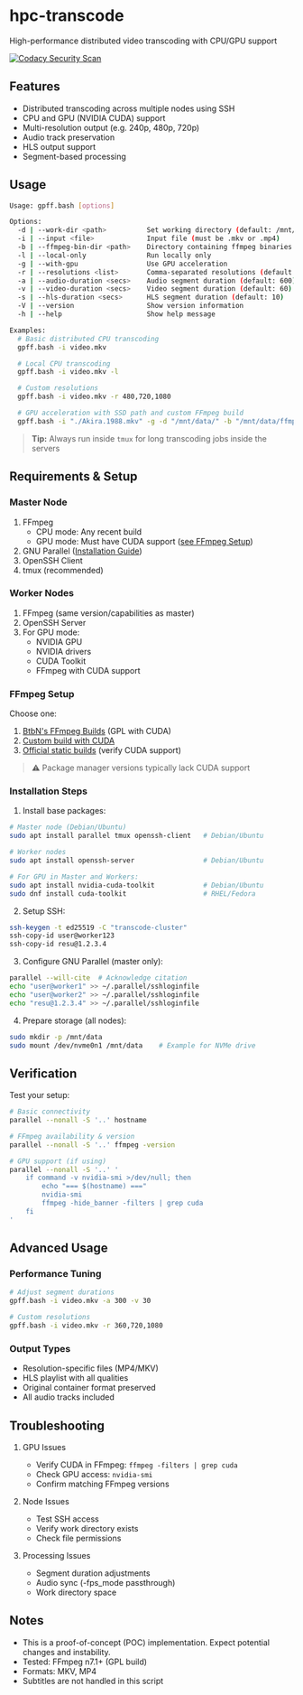 # hpc-transcode

High-performance distributed video transcoding with CPU/GPU support

[![Codacy Security Scan](https://github.com/boiled-darvari/hpc-transcode/actions/workflows/codacy.yml/badge.svg)](https://github.com/boiled-darvari/hpc-transcode/actions/workflows/codacy.yml)


## Features

- Distributed transcoding across multiple nodes using SSH
- CPU and GPU (NVIDIA CUDA) support 
- Multi-resolution output (e.g. 240p, 480p, 720p)
- Audio track preservation
- HLS output support
- Segment-based processing

## Usage

```bash
Usage: gpff.bash [options]

Options:
  -d | --work-dir <path>          Set working directory (default: /mnt/data/)
  -i | --input <file>             Input file (must be .mkv or .mp4)
  -b | --ffmpeg-bin-dir <path>    Directory containing ffmpeg binaries
  -l | --local-only               Run locally only
  -g | --with-gpu                 Use GPU acceleration
  -r | --resolutions <list>       Comma-separated resolutions (default: 240,480,720)
  -a | --audio-duration <secs>    Audio segment duration (default: 600)
  -v | --video-duration <secs>    Video segment duration (default: 60)
  -s | --hls-duration <secs>      HLS segment duration (default: 10)
  -V | --version                  Show version information
  -h | --help                     Show help message

Examples:
  # Basic distributed CPU transcoding
  gpff.bash -i video.mkv

  # Local CPU transcoding
  gpff.bash -i video.mkv -l

  # Custom resolutions
  gpff.bash -i video.mkv -r 480,720,1080

  # GPU acceleration with SSD path and custom FFmpeg build
  gpff.bash -i "./Akira.1988.mkv" -g -d "/mnt/data/" -b "/mnt/data/ffmpeg-n7.1-latest-linux64-gpl-7.1/bin/ffmpeg/"
```

> **Tip:** Always run inside `tmux` for long transcoding jobs inside the servers

## Requirements & Setup

### Master Node
1. FFmpeg
   - CPU mode: Any recent build
   - GPU mode: Must have CUDA support ([see FFmpeg Setup](#ffmpeg-setup))
2. GNU Parallel ([Installation Guide](https://www.gnu.org/software/parallel/))
3. OpenSSH Client
4. tmux (recommended)

### Worker Nodes
1. FFmpeg (same version/capabilities as master)
2. OpenSSH Server
3. For GPU mode:
   - NVIDIA GPU
   - NVIDIA drivers
   - CUDA Toolkit
   - FFmpeg with CUDA support

### FFmpeg Setup
Choose one:
1. [BtbN's FFmpeg Builds](https://github.com/BtbN/FFmpeg-Builds/releases) (GPL with CUDA)
2. [Custom build with CUDA](https://trac.ffmpeg.org/wiki/CompilationGuide/Ubuntu#CUDA)
3. [Official static builds](https://ffmpeg.org/download.html#build-linux) (verify CUDA support)

> ⚠️ Package manager versions typically lack CUDA support

### Installation Steps
1. Install base packages:
```bash
# Master node (Debian/Ubuntu)
sudo apt install parallel tmux openssh-client   # Debian/Ubuntu

# Worker nodes
sudo apt install openssh-server                 # Debian/Ubuntu

# For GPU in Master and Workers: 
sudo apt install nvidia-cuda-toolkit            # Debian/Ubuntu
sudo dnf install cuda-toolkit                   # RHEL/Fedora
```

2. Setup SSH:
```bash
ssh-keygen -t ed25519 -C "transcode-cluster"
ssh-copy-id user@worker123
ssh-copy-id resu@1.2.3.4
```

3. Configure GNU Parallel (master only):
```bash
parallel --will-cite  # Acknowledge citation
echo "user@worker1" >> ~/.parallel/sshloginfile
echo "user@worker2" >> ~/.parallel/sshloginfile
echo "resu@1.2.3.4" >> ~/.parallel/sshloginfile
```

4. Prepare storage (all nodes):
```bash
sudo mkdir -p /mnt/data
sudo mount /dev/nvme0n1 /mnt/data    # Example for NVMe drive
```

## Verification

Test your setup:
```bash
# Basic connectivity
parallel --nonall -S '..' hostname

# FFmpeg availability & version
parallel --nonall -S '..' ffmpeg -version

# GPU support (if using)
parallel --nonall -S '..' '
    if command -v nvidia-smi >/dev/null; then
        echo "=== $(hostname) ==="
        nvidia-smi
        ffmpeg -hide_banner -filters | grep cuda
    fi
'
```

## Advanced Usage

### Performance Tuning
```bash
# Adjust segment durations
gpff.bash -i video.mkv -a 300 -v 30

# Custom resolutions
gpff.bash -i video.mkv -r 360,720,1080
```

### Output Types
- Resolution-specific files (MP4/MKV)
- HLS playlist with all qualities
- Original container format preserved
- All audio tracks included

## Troubleshooting

1. GPU Issues
   - Verify CUDA in FFmpeg: `ffmpeg -filters | grep cuda`
   - Check GPU access: `nvidia-smi`
   - Confirm matching FFmpeg versions

2. Node Issues
   - Test SSH access
   - Verify work directory exists
   - Check file permissions

3. Processing Issues
   - Segment duration adjustments
   - Audio sync (-fps_mode passthrough)
   - Work directory space

## Notes
- This is a proof-of-concept (POC) implementation. Expect potential changes and instability.
- Tested: FFmpeg n7.1+ (GPL build)
- Formats: MKV, MP4
- Subtitles are not handled in this script

